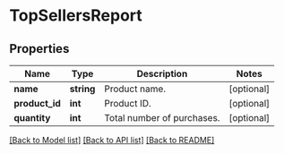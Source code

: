 # TopSellersReport

## Properties
Name | Type | Description | Notes
------------ | ------------- | ------------- | -------------
**name** | **string** | Product name. | [optional] 
**product_id** | **int** | Product ID. | [optional] 
**quantity** | **int** | Total number of purchases. | [optional] 

[[Back to Model list]](../../README.md#documentation-for-models) [[Back to API list]](../../README.md#documentation-for-api-endpoints) [[Back to README]](../../README.md)

